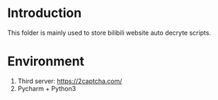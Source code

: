 # Introduction
This folder is mainly used to store bilibili website auto decryte scripts.

# Environment
1. Third server: https://2captcha.com/
2. Pycharm + Python3
